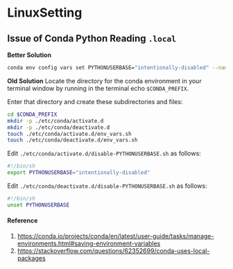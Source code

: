# LinuxSetting

## Issue of Conda Python Reading `.local` 
**Better Solution**
```sh
conda env config vars set PYTHONUSERBASE="intentionally-disabled" --name <env_name>
```

**Old Solution**
Locate the directory for the conda environment in your terminal window by running in the terminal echo `$CONDA_PREFIX`.

Enter that directory and create these subdirectories and files:
```zsh
cd $CONDA_PREFIX
mkdir -p ./etc/conda/activate.d
mkdir -p ./etc/conda/deactivate.d
touch ./etc/conda/activate.d/env_vars.sh
touch ./etc/conda/deactivate.d/env_vars.sh
```

Edit `./etc/conda/activate.d/disable-PYTHONUSERBASE.sh` as follows:
```sh
#!/bin/sh
export PYTHONUSERBASE="intentionally-disabled"
```

Edit `./etc/conda/deactivate.d/disable-PYTHONUSERBASE.sh` as follows:
```sh
#!/bin/sh
unset PYTHONUSERBASE
```

#### Reference
1. https://conda.io/projects/conda/en/latest/user-guide/tasks/manage-environments.html#saving-environment-variables
2. https://stackoverflow.com/questions/62352699/conda-uses-local-packages
